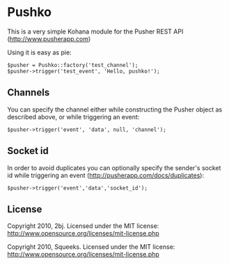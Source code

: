 Pushko
==================

This is a very simple Kohana module for the Pusher REST API (http://www.pusherapp.com)

Using it is easy as pie:

	$pusher = Pushko::factory('test_channel');
	$pusher->trigger('test_event', 'Hello, pushko!');

Channels
---------
You can specify the channel either while constructing the Pusher object as described above, or while triggering an event:

    $pusher->trigger('event', 'data', null, 'channel');

Socket id
---------
In order to avoid duplicates you can optionally specify the sender's socket id while triggering an event (http://pusherapp.com/docs/duplicates):

    $pusher->trigger('event','data','socket_id');

License
-------
Copyright 2010, 2bj. Licensed under the MIT license: http://www.opensource.org/licenses/mit-license.php

Copyright 2010, Squeeks. Licensed under the MIT license: http://www.opensource.org/licenses/mit-license.php